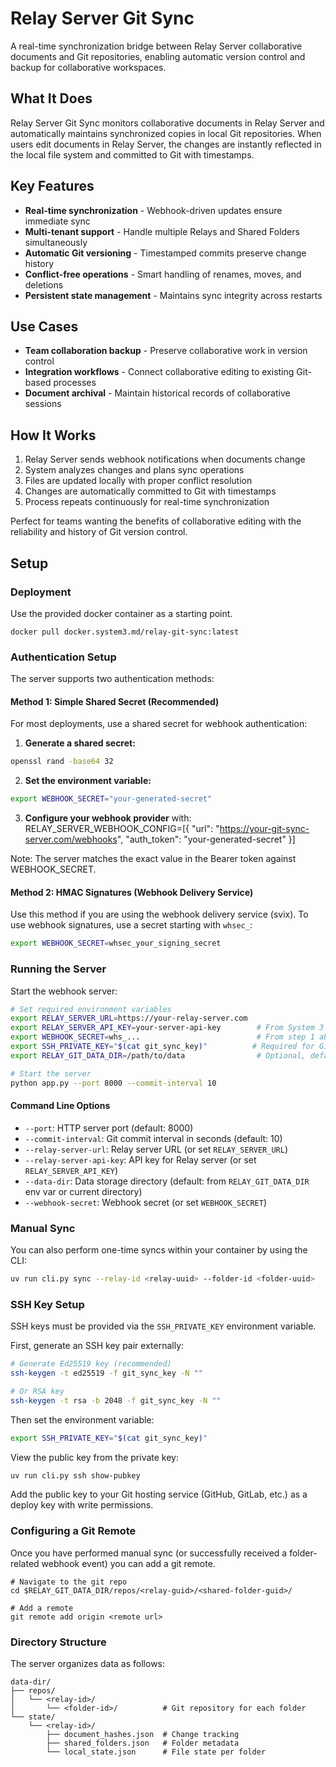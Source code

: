 # Relay Server Git Sync

A real-time synchronization bridge between Relay Server collaborative documents and Git repositories, enabling automatic version control and backup for collaborative workspaces.

## What It Does

Relay Server Git Sync monitors collaborative documents in Relay Server and automatically maintains synchronized copies in local Git repositories. When users edit documents in Relay Server, the changes are instantly reflected in the local file system and committed to Git with timestamps.

## Key Features

- **Real-time synchronization** - Webhook-driven updates ensure immediate sync
- **Multi-tenant support** - Handle multiple Relays and Shared Folders simultaneously  
- **Automatic Git versioning** - Timestamped commits preserve change history
- **Conflict-free operations** - Smart handling of renames, moves, and deletions
- **Persistent state management** - Maintains sync integrity across restarts

## Use Cases

- **Team collaboration backup** - Preserve collaborative work in version control
- **Integration workflows** - Connect collaborative editing to existing Git-based processes
- **Document archival** - Maintain historical records of collaborative sessions

## How It Works

1. Relay Server sends webhook notifications when documents change
2. System analyzes changes and plans sync operations
3. Files are updated locally with proper conflict resolution
4. Changes are automatically committed to Git with timestamps
5. Process repeats continuously for real-time synchronization

Perfect for teams wanting the benefits of collaborative editing with the reliability and history of Git version control.

## Setup

### Deployment

Use the provided docker container as a starting point.

```
docker pull docker.system3.md/relay-git-sync:latest
```

### Authentication Setup

The server supports two authentication methods:

#### Method 1: Simple Shared Secret (Recommended)

For most deployments, use a shared secret for webhook authentication:

1. **Generate a shared secret:**

```bash
openssl rand -base64 32
```

2. **Set the environment variable:**

```bash
export WEBHOOK_SECRET="your-generated-secret"
```

3. **Configure your webhook provider** with:
   RELAY_SERVER_WEBHOOK_CONFIG=[{
   "url": "https://your-git-sync-server.com/webhooks",
   "auth_token": "your-generated-secret"
   }]

Note: The server matches the exact value in the Bearer token against WEBHOOK_SECRET.

#### Method 2: HMAC Signatures (Webhook Delivery Service)

Use this method if you are using the webhook delivery service (svix).
To use webhook signatures, use a secret starting with `whsec_`:

```bash
export WEBHOOK_SECRET=whsec_your_signing_secret
```

### Running the Server

Start the webhook server:

```bash
# Set required environment variables
export RELAY_SERVER_URL=https://your-relay-server.com
export RELAY_SERVER_API_KEY=your-server-api-key        # From System 3 team
export WEBHOOK_SECRET=whs_...                          # From step 1 above
export SSH_PRIVATE_KEY="$(cat git_sync_key)"          # Required for Git push operations
export RELAY_GIT_DATA_DIR=/path/to/data                # Optional, defaults to current directory

# Start the server
python app.py --port 8000 --commit-interval 10
```

#### Command Line Options

- `--port`: HTTP server port (default: 8000)
- `--commit-interval`: Git commit interval in seconds (default: 10)
- `--relay-server-url`: Relay server URL (or set `RELAY_SERVER_URL`)
- `--relay-server-api-key`: API key for Relay server (or set `RELAY_SERVER_API_KEY`)
- `--data-dir`: Data storage directory (default: from `RELAY_GIT_DATA_DIR` env var or current directory)
- `--webhook-secret`: Webhook secret (or set `WEBHOOK_SECRET`)

### Manual Sync

You can also perform one-time syncs within your container by using the CLI:

```bash
uv run cli.py sync --relay-id <relay-uuid> --folder-id <folder-uuid>
```

### SSH Key Setup

SSH keys must be provided via the `SSH_PRIVATE_KEY` environment variable.

First, generate an SSH key pair externally:

```bash
# Generate Ed25519 key (recommended)
ssh-keygen -t ed25519 -f git_sync_key -N ""

# Or RSA key
ssh-keygen -t rsa -b 2048 -f git_sync_key -N ""
```

Then set the environment variable:

```bash
export SSH_PRIVATE_KEY="$(cat git_sync_key)"
```

View the public key from the private key:

```bash
uv run cli.py ssh show-pubkey
```

Add the public key to your Git hosting service (GitHub, GitLab, etc.) as a deploy key with write permissions.

### Configuring a Git Remote

Once you have performed manual sync (or successfully received a folder-related webhook event) you can add a git remote.

```
# Navigate to the git repo
cd $RELAY_GIT_DATA_DIR/repos/<relay-guid>/<shared-folder-guid>/

# Add a remote
git remote add origin <remote url>
```

### Directory Structure

The server organizes data as follows:

```
data-dir/
├── repos/
│   └── <relay-id>/
│       └── <folder-id>/          # Git repository for each folder
└── state/
    └── <relay-id>/
        ├── document_hashes.json  # Change tracking
        ├── shared_folders.json   # Folder metadata
        └── local_state.json      # File state per folder
```
